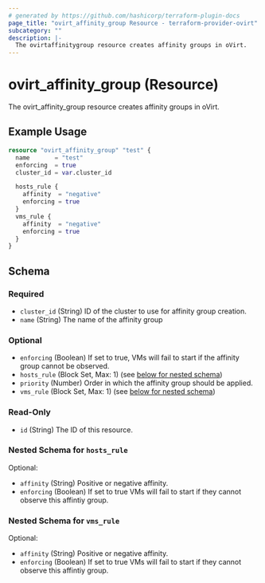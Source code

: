 ```yaml
---
# generated by https://github.com/hashicorp/terraform-plugin-docs
page_title: "ovirt_affinity_group Resource - terraform-provider-ovirt"
subcategory: ""
description: |-
  The ovirtaffinitygroup resource creates affinity groups in oVirt.
---
```


# ovirt_affinity_group (Resource)

The ovirt_affinity_group resource creates affinity groups in oVirt.

## Example Usage

```terraform
resource "ovirt_affinity_group" "test" {
  name       = "test"
  enforcing  = true
  cluster_id = var.cluster_id

  hosts_rule {
    affinity  = "negative"
    enforcing = true
  }
  vms_rule {
    affinity  = "negative"
    enforcing = true
  }
}
```

<!-- schema generated by tfplugindocs -->
## Schema

### Required

- `cluster_id` (String) ID of the cluster to use for affinity group creation.
- `name` (String) The name of the affinity group

### Optional

- `enforcing` (Boolean) If set to true, VMs will fail to start if the affinity group cannot be observed.
- `hosts_rule` (Block Set, Max: 1) (see [below for nested schema](#nestedblock--hosts_rule))
- `priority` (Number) Order in which the affinity group should be applied.
- `vms_rule` (Block Set, Max: 1) (see [below for nested schema](#nestedblock--vms_rule))

### Read-Only

- `id` (String) The ID of this resource.

<a id="nestedblock--hosts_rule"></a>
### Nested Schema for `hosts_rule`

Optional:

- `affinity` (String) Positive or negative affinity.
- `enforcing` (Boolean) If set to true VMs will fail to start if they cannot observe this affintiy group.


<a id="nestedblock--vms_rule"></a>
### Nested Schema for `vms_rule`

Optional:

- `affinity` (String) Positive or negative affinity.
- `enforcing` (Boolean) If set to true VMs will fail to start if they cannot observe this affintiy group.


